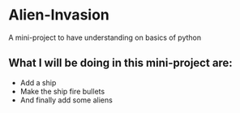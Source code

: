 # Alien-Invasion

A mini-project to have understanding on basics of python

## What I will be doing in this mini-project are:
* Add a ship
* Make the ship fire bullets
* And finally add some aliens

